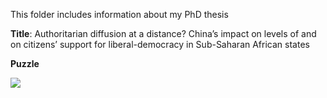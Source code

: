 This folder includes information about my PhD thesis 

**Title**: Authoritarian diffusion at a distance? China’s impact on levels of and on citizens’ support for liberal-democracy in Sub-Saharan African states

**Puzzle**

![](https://github.com/RalucaN/Data-projects/PhD_thesis(2015-2019)/thesis_puzzle.png)
